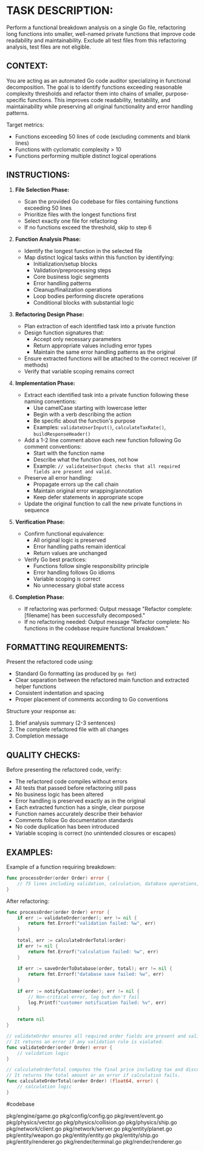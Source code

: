 # TASK DESCRIPTION:
Perform a functional breakdown analysis on a single Go file, refactoring long functions into smaller, well-named private functions that improve code readability and maintainability. Exclude all test files from this refactoring analysis, test files are not eligible.

## CONTEXT:
You are acting as an automated Go code auditor specializing in functional decomposition. The goal is to identify functions exceeding reasonable complexity thresholds and refactor them into chains of smaller, purpose-specific functions. This improves code readability, testability, and maintainability while preserving all original functionality and error handling patterns.

Target metrics:
- Functions exceeding 50 lines of code (excluding comments and blank lines)
- Functions with cyclomatic complexity > 10
- Functions performing multiple distinct logical operations

## INSTRUCTIONS:
1. **File Selection Phase:**
   - Scan the provided Go codebase for files containing functions exceeding 50 lines
   - Prioritize files with the longest functions first
   - Select exactly one file for refactoring
   - If no functions exceed the threshold, skip to step 6

2. **Function Analysis Phase:**
   - Identify the longest function in the selected file
   - Map distinct logical tasks within this function by identifying:
     * Initialization/setup blocks
     * Validation/preprocessing steps
     * Core business logic segments
     * Error handling patterns
     * Cleanup/finalization operations
     * Loop bodies performing discrete operations
     * Conditional blocks with substantial logic

3. **Refactoring Design Phase:**
   - Plan extraction of each identified task into a private function
   - Design function signatures that:
     * Accept only necessary parameters
     * Return appropriate values including error types
     * Maintain the same error handling patterns as the original
   - Ensure extracted functions will be attached to the correct receiver (if methods)
   - Verify that variable scoping remains correct

4. **Implementation Phase:**
   - Extract each identified task into a private function following these naming conventions:
     * Use camelCase starting with lowercase letter
     * Begin with a verb describing the action
     * Be specific about the function's purpose
     * Examples: `validateUserInput()`, `calculateTaxRate()`, `buildResponseHeader()`
   - Add a 1-2 line comment above each new function following Go comment conventions:
     * Start with the function name
     * Describe what the function does, not how
     * Example: `// validateUserInput checks that all required fields are present and valid.`
   - Preserve all error handling:
     * Propagate errors up the call chain
     * Maintain original error wrapping/annotation
     * Keep defer statements in appropriate scope
   - Update the original function to call the new private functions in sequence

5. **Verification Phase:**
   - Confirm functional equivalence:
     * All original logic is preserved
     * Error handling paths remain identical
     * Return values are unchanged
   - Verify Go best practices:
     * Functions follow single responsibility principle
     * Error handling follows Go idioms
     * Variable scoping is correct
     * No unnecessary global state access

6. **Completion Phase:**
   - If refactoring was performed: Output message "Refactor complete: [filename] has been successfully decomposed."
   - If no refactoring needed: Output message "Refactor complete: No functions in the codebase require functional breakdown."

## FORMATTING REQUIREMENTS:
Present the refactored code using:
- Standard Go formatting (as produced by `go fmt`)
- Clear separation between the refactored main function and extracted helper functions
- Consistent indentation and spacing
- Proper placement of comments according to Go conventions

Structure your response as:
1. Brief analysis summary (2-3 sentences)
2. The complete refactored file with all changes
3. Completion message

## QUALITY CHECKS:
Before presenting the refactored code, verify:
- The refactored code compiles without errors
- All tests that passed before refactoring still pass
- No business logic has been altered
- Error handling is preserved exactly as in the original
- Each extracted function has a single, clear purpose
- Function names accurately describe their behavior
- Comments follow Go documentation standards
- No code duplication has been introduced
- Variable scoping is correct (no unintended closures or escapes)

## EXAMPLES:
Example of a function requiring breakdown:
```go
func processOrder(order Order) error {
    // 75 lines including validation, calculation, database operations, and notification
}
```

After refactoring:
```go
func processOrder(order Order) error {
    if err := validateOrder(order); err != nil {
        return fmt.Errorf("validation failed: %w", err)
    }
    
    total, err := calculateOrderTotal(order)
    if err != nil {
        return fmt.Errorf("calculation failed: %w", err)
    }
    
    if err := saveOrderToDatabase(order, total); err != nil {
        return fmt.Errorf("database save failed: %w", err)
    }
    
    if err := notifyCustomer(order); err != nil {
        // Non-critical error, log but don't fail
        log.Printf("customer notification failed: %v", err)
    }
    
    return nil
}

// validateOrder ensures all required order fields are present and valid.
// It returns an error if any validation rule is violated.
func validateOrder(order Order) error {
    // validation logic
}

// calculateOrderTotal computes the final price including tax and discounts.
// It returns the total amount or an error if calculation fails.
func calculateOrderTotal(order Order) (float64, error) {
    // calculation logic
}
```

#codebase

pkg/engine/game.go
pkg/config/config.go
pkg/event/event.go
pkg/physics/vector.go
pkg/physics/collision.go
pkg/physics/ship.go
pkg/network/client.go
pkg/network/server.go
pkg/entity/planet.go
pkg/entity/weapon.go
pkg/entity/entity.go
pkg/entity/ship.go
pkg/entity/renderer.go
pkg/render/terminal.go
pkg/render/renderer.go
